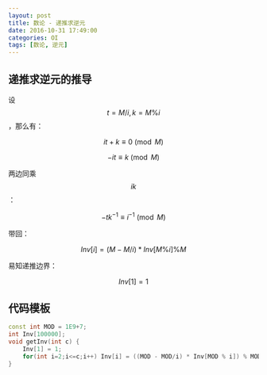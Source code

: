 ```yaml
---
layout: post
title: 数论 - 递推求逆元
date: 2016-10-31 17:49:00
categories: OI
tags: [数论, 逆元]
---
```


## 递推求逆元的推导

设 $$ t = M / i, k = M \% i $$ ，那么有：

$$ it + k \equiv 0 \pmod M $$

$$ -it \equiv k \pmod M $$

两边同乘 $$ ik $$：

$$ -tk^{-1} \equiv i^{-1} \pmod M $$

带回：

$$ Inv[i] = (M - M/i) * Inv[M \% i] \% M $$

易知递推边界：

$$ Inv[1] = 1 $$


## 代码模板

```cpp
const int MOD = 1E9+7;
int Inv[100000];
void getInv(int c) {
    Inv[1] = 1;
    for(int i=2;i<=c;i++) Inv[i] = ((MOD - MOD/i) * Inv[MOD % i]) % MOD;
}
```

